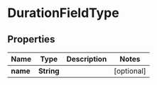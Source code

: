 
# DurationFieldType

## Properties
Name | Type | Description | Notes
------------ | ------------- | ------------- | -------------
**name** | **String** |  |  [optional]



